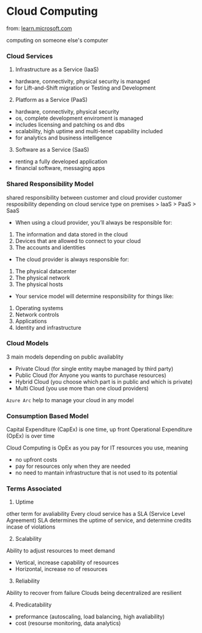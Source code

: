 # Cloud Computing

from: [learn.microsoft.com](https://learn.microsoft.com/en-us/training/modules/describe-cloud-compute)

computing on someone else's computer

### Cloud Services

1. Infrastructure as a Service (IaaS)

- hardware, connectivity, physical security is managed
- for Lift-and-Shift migration or Testing and Development

2. Platform as a Service (PaaS)

- hardware, connectivity, physical security
- os, complete development enviroment is managed
- includes licensing and patching os and dbs
- scalability, high uptime and multi-tenet capability included
- for analytics and business intelligence

3. Software as a Service (SaaS)

- renting a fully developed application
- financial software, messaging apps


### Shared Responsibility Model

shared responsibility between customer and cloud provider
customer resposibility depending on cloud service type
on premises > IaaS > PaaS > SaaS

- When using a cloud provider, you’ll always be responsible for:

1. The information and data stored in the cloud
1. Devices that are allowed to connect to your cloud
1. The accounts and identities 

- The cloud provider is always responsible for:

1. The physical datacenter
1. The physical network
1. The physical hosts

- Your service model will determine responsibility for things like:

1. Operating systems
1. Network controls
1. Applications
1. Identity and infrastructure

### Cloud Models

3 main models depending on public availablity

- Private Cloud (for single entity maybe managed by third party)
- Public Cloud (for Anyone you wants to purchase resources)
- Hybrid Cloud (you choose which part is in public and which is private)
- Multi Cloud (you use more than one cloud providers)

`Azure Arc` help to manage your cloud in any model

### Consumption Based Model

Capital Expenditure (CapEx) is one time, up front
Operational Expenditure (OpEx) is over time

Cloud Computing is OpEx as you pay for IT resources you use, meaning 

- no upfront costs
- pay for resources only when they are needed
- no need to mantain infrastructure that is not used to its potential

### Terms Associated

1. Uptime

other term for avaliability
Every cloud service has a SLA (Service Level Agreement)
SLA determines the uptime of service, and determine credits incase of violations

2. Scalability

Ability to adjust resources to meet demand

- Vertical, increase capability of resources
- Horizontal, increase no of resources

3. Reliability

Ability to recover from failure
Clouds being decentralized are resilient

4. Predicatability

- preformance (autoscaling, load balancing, high avaliability)
- cost (resourse monitoring, data analytics)


